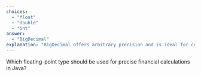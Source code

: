 ```yaml
---
choices:
  - "float"
  - "double"
  - "int"
answer:
  - "BigDecimal"
explanation: "BigDecimal offers arbitrary precision and is ideal for currency, tax, and billing calculations."
---
```


Which floating-point type should be used for precise financial calculations in Java?
